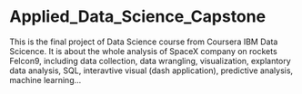 # Applied_Data_Science_Capstone
This is the final project of Data Science course from Coursera IBM Data Scicence. It is about the whole analysis of SpaceX company on rockets Felcon9, including data collection, data wrangling, visualization, explantory data analysis, SQL, interavtive visual (dash application), predictive analysis, machine learning...
